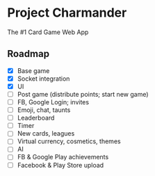 # Project Charmander

The #1 Card Game Web App

## Roadmap

* [x] Base game
* [x] Socket integration
* [x] UI
* [ ] Post game (distribute points; start new game)
* [ ] FB, Google Login; invites
* [ ] Emoji, chat, taunts
* [ ] Leaderboard
* [ ] Timer
* [ ] New cards, leagues
* [ ] Virtual currency, cosmetics, themes
* [ ] AI
* [ ] FB & Google Play achievements
* [ ] Facebook & Play Store upload
